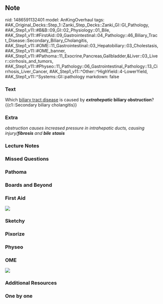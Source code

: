 ## Note
nid: 1486591132401
model: AnKingOverhaul
tags: #AK_Original_Decks::Step_1::Zanki_Step_Decks::Zanki_GI::GI_Pathology, #AK_Step1_v11::#B&B::09_GI::02_Physiology::01_Bile, #AK_Step1_v11::#FirstAid::09_Gastrointestinal::04_Pathology::46_Biliary_Tract_Disease::Secondary_Biliary_Cholangitis, #AK_Step1_v11::#OME::11_Gastrointestinal::03_Hepatobiliary::03_Cholestasis, #AK_Step1_v11::#OME_banner, #AK_Step1_v11::#Pathoma::11_Exocrine,Pancreas,Gallbladder,&Liver::03_Liver::cirrhosis_and_tumors, #AK_Step1_v11::#Physeo::11_Pathology::06_Gastrointestinal_Pathology::13_Cirrhosis_Liver_Cancer, #AK_Step1_v11::^Other::^HighYield::4-LowerYield, #AK_Step1_v11::^Systems::GI::pathology
markdown: false

### Text
<div>
  <div>
    Which <u>biliary tract disease</u> is caused by
    <b><i>extrahepatic</i> biliary obstruction</b>?
  </div>
</div>
<div>
  {{c1::Secondary biliary cholangitis}}
</div>

### Extra
<i>obstruction causes increased pressure in intrahepatic ducts,
causing injury/</i><b style="font-style: italic;">fibrosis</b>
<i>and</i> <b style="font-style: italic;">bile</b>
<b><i>stasis</i></b>

### Lecture Notes


### Missed Questions


### Pathoma


### Boards and Beyond


### First Aid
<img src="tmpJ60U4q.png">

### Sketchy


### Pixorize


### Physeo


### OME
<div class="ome-widget">
  <a href="https://onlinemeded.org?ref=anki"><img src=
  "_OME_AnkiFlashcards_General_7.png"></a>
</div>

### Additional Resources


### One by one


